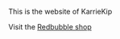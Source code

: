 This is the website of KarrieKip

Visit the <a href="https://www.redbubble.com/people/karriekip/shop?asc=u">Redbubble shop</a>
